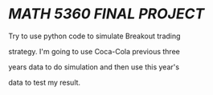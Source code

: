 # *MATH 5360 FINAL PROJECT*

Try to use python code to simulate Breakout trading

strategy. I'm going to use Coca-Cola previous three

years data to do simulation and then use this year's

data to test my result.